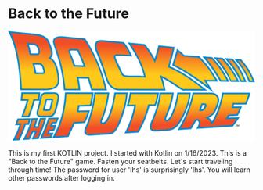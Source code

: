 # Back to the Future

<img src="https://github.com/lhsradek/bttf/blob/main/bttf-app/src/main/webapp/res/Back-to-the-future-logo.svg" />

This is my first KOTLIN project. I started with Kotlin on 1/16/2023. This is a "Back to the Future" game. Fasten your seatbelts. Let's start traveling through time! The password for user 'lhs' is surprisingly 'lhs'. You will learn other passwords after logging in.
